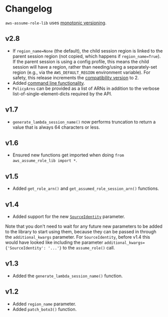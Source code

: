 # Changelog

`aws-assume-role-lib` uses [monotonic versioning](http://blog.appliedcompscilab.com/monotonic_versioning_manifesto/).

## v2.8
* If `region_name=None` (the default), the child session region is linked to the parent session region (not copied, which happens if `region_name=True`). If the parent session is using a config profile, this means the child session will have a region, rather than needing/using a separately-set region (e.g., via the `AWS_DEFAULT_REGION` environment variable). For safety, this release increments the [compatibility version](http://blog.appliedcompscilab.com/monotonic_versioning_manifesto/) to 2.
* Added [command line functionality](README.md#command-line-use).
* `PolicyArns` can be provided as a list of ARNs in addition to the verbose list-of-single-element-dicts required by the API.

## v1.7
* `generate_lambda_session_name()` now performs truncation to return a value that is always 64 characters or less.

## v1.6
* Ensured new functions get imported when doing `from aws_assume_role_lib import *`.

## v1.5
* Added `get_role_arn()` and `get_assumed_role_session_arn()` functions.

## v1.4
* Added support for the new [`SourceIdentity`](https://aws.amazon.com/blogs/security/how-to-relate-iam-role-activity-to-corporate-identity/) parameter.

Note that you don't need to wait for any future new parameters to be added to the library to start using them, because they can be passed in through the `additional_kwargs` parameter.
For `SourceIdentity`, before v1.4 this would have looked like including the parameter `additional_kwargs={'SourceIdentity': '...'}` to the `assume_role()` call.

## v1.3
* Added the `generate_lambda_session_name()` function.

## v1.2
* Added `region_name` parameter.
* Added `patch_boto3()` function.

